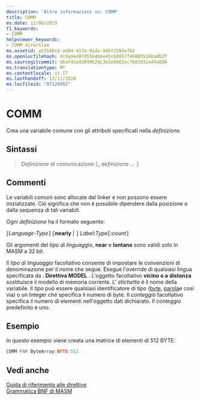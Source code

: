 ```yaml
---
description: 'Altre informazioni su: COMM'
title: COMM
ms.date: 12/06/2019
f1_keywords:
- COMM
helpviewer_keywords:
- COMM directive
ms.assetid: a23548c4-ad04-41fa-91da-945f228de742
ms.openlocfilehash: dc8a9ed97d55b4b6e45cb8057f46885536ba0b2f
ms.sourcegitcommit: d6af41e42699628c3e2e6063ec7b03931a49a098
ms.translationtype: MT
ms.contentlocale: it-IT
ms.lasthandoff: 12/11/2020
ms.locfileid: "97120952"
---
```

# <a name="comm"></a>COMM

Crea una variabile comune con gli attributi specificati nella *definizione*.

## <a name="syntax"></a>Sintassi

>  *Definizione* di comunicazione ⟦__,__ *definizione* ... ⟧

## <a name="remarks"></a>Commenti

Le variabili comuni sono allocate dal linker e non possono essere inizializzate. Ciò significa che non è possibile dipendere dalla posizione o dalla sequenza di tali variabili.

Ogni *definizione* ha il formato seguente:

⟦*Language-Type*⟧ ⟦**nearly**  |  ⟧ _Label_**:**_Type_⟦**:**_count_⟧

Gli argomenti del *tipo di linguaggio*, **near** e **lontano** sono validi solo in MASM a 32 bit.

Il *tipo di linguaggio* facoltativo consente di impostare le convenzioni di denominazione per il nome che segue. Esegue l'override di qualsiasi lingua specificata da **. Direttiva MODEL** . L'oggetto facoltativo **vicino o a** **distanza** sostituisce il modello di memoria corrente. L' *etichetta* è il nome della variabile. Il *tipo* può essere qualsiasi identificatore di tipo ([byte](byte-masm.md), [parola](word.md)e così via) o un Integer che specifica il numero di byte. Il *conteggio* facoltativo specifica il numero di elementi nell'oggetto dati dichiarato. Il *conteggio* predefinito è uno.

## <a name="example"></a>Esempio

In questo esempio viene creata una matrice di elementi di 512 BYTE:

```asm
COMM FAR ByteArray:BYTE:512
```

## <a name="see-also"></a>Vedi anche

[Guida di riferimento alle direttive](directives-reference.md)\
[Grammatica BNF di MASM](masm-bnf-grammar.md)
